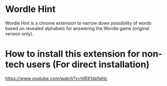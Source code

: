 # Wordle Hint

Wordle Hint is a chrome extension to narrow down possibility of words based on revealed alphabets for answering the Wordle game (original version only).

# How to install this extension for non-tech users (For direct installation)

https://www.youtube.com/watch?v=hIRX1dpfqHc

